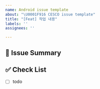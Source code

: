 ```yaml
---
name: Android issue template
about: "\U0001F916 CESCO issue template"
title: "[Feat] 작업 내용"
labels: ''
assignees: ''

---
```


## 🤖 Issue Summary

<!-- 이슈에 대해 설명해주세요. -->

## ✅ Check List

<!-- 해야 할 일을 적어주세요. -->

- [ ] todo

